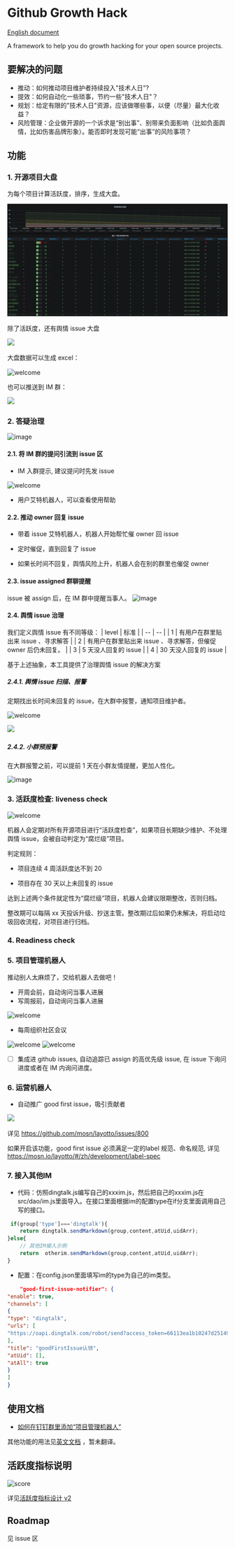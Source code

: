 # Github Growth Hack

[English document](README-en.md)

A framework to help you do growth hacking for your open source projects.

## 要解决的问题

- 推动：如何推动项目维护者持续投入"技术人日"?
- 提效：如何自动化一些琐事，节约一些"技术人日"？
- 规划：给定有限的"技术人日"资源，应该做哪些事，以便（尽量）最大化收益？
- 风险管理：企业做开源的一个诉求是“别出事”、别带来负面影响（比如负面舆情，比如伤害品牌形象）。能否即时发现可能“出事”的风险事项？

## 功能

### 1. 开源项目大盘

为每个项目计算活跃度，排序，生成大盘。

![](grafana.png)

除了活跃度，还有舆情 issue 大盘

![](https://user-images.githubusercontent.com/26001097/157366957-6fb03357-97e0-47b3-80e5-e8b8c88ad96e.png)

大盘数据可以生成 excel：

 <img src="https://user-images.githubusercontent.com/26001097/183243770-fb9a9805-f9e3-4750-b551-c29a46385248.png" width = "50%" height = "50%" alt="welcome" align=center />

也可以推送到 IM 群：

![](https://user-images.githubusercontent.com/26001097/156523792-34acd5ac-577e-4981-b026-3f26361e46db.png)

### 2. 答疑治理

![image](https://user-images.githubusercontent.com/26001097/158101918-4073f091-90e0-4e92-ae70-b6d9dead0676.png)

#### 2.1. 将 IM 群的提问引流到 issue 区

- IM 入群提示, 建议提问时先发 issue

 <img src="https://user-images.githubusercontent.com/26001097/157403838-3d789e25-e9cc-4fdf-9606-59894feaa0e6.png" width = "40%" height = "40%" alt="welcome" align=center />

- 用户艾特机器人，可以查看使用帮助

#### 2.2. 推动 owner 回复 issue

- 带着 issue 艾特机器人，机器人开始帮忙催 owner 回 issue

- 定时催促，直到回复了 issue

- 如果长时间不回复，舆情风险上升，机器人会在别的群里也催促 owner

#### 2.3. issue assigned 群聊提醒

issue 被 assign 后，在 IM 群中提醒当事人。
![image](https://user-images.githubusercontent.com/26001097/157380722-b9dac88a-b8cb-48ef-bccf-5536db319264.png)

#### 2.4. 舆情 issue 治理

我们定义舆情 issue 有不同等级：
| level | 标准 |
| -- | -- |
| 1 | 有用户在群里贴出来 issue 、寻求解答 |
| 2 | 有用户在群里贴出来 issue 、寻求解答，但催促 owner 后仍未回复。 |
| 3 | 5 天没人回复的 issue |
| 4 | 30 天没人回复的 issue |

基于上述抽象，本工具提供了治理舆情 issue 的解决方案

##### 2.4.1. 舆情 issue 扫描、报警

定期找出长时间未回复的 issue，在大群中报警，通知项目维护者。

 <img src="https://user-images.githubusercontent.com/26001097/156523399-c044b214-c454-46dd-a71f-77bde5b73121.png" width = "40%" height = "40%" alt="welcome" align=center />

![](https://user-images.githubusercontent.com/26001097/156515698-ebaf02ab-5ffe-4fb9-9201-a76e44274d3a.png)

##### 2.4.2. 小群预报警

在大群报警之前，可以提前 1 天在小群友情提醒，更加人性化。

![image](https://user-images.githubusercontent.com/26001097/157793252-e07aec12-df0d-4128-b790-0d31f1bd31a3.png)

### 3. 活跃度检查: liveness check
 <img src="https://user-images.githubusercontent.com/26001097/183243558-d4c59600-e232-40ae-8fae-a48f22263437.png" width = "50%" height = "50%" alt="welcome" align=center />

机器人会定期对所有开源项目进行“活跃度检查”，如果项目长期缺少维护、不处理舆情 issue，会被自动判定为“腐烂级”项目。

判定规则：

- 项目连续 4 周活跃度达不到 20

- 项目存在 30 天以上未回复的 issue

达到上述两个条件就定性为“腐烂级”项目，机器人会建议限期整改，否则归档。

整改期可以每隔 xx 天投诉升级、抄送主管。整改期过后如果仍未解决，将启动垃圾回收流程，对项目进行归档。

### 4. Readiness check
### 5. 项目管理机器人
推动别人太麻烦了，交给机器人去做吧！

- 开周会前，自动询问当事人进展
- 写周报前，自动询问当事人进展

 <img src="https://user-images.githubusercontent.com/26001097/183242835-dc46c836-6f3c-48b3-9d80-ade6ebf40492.png" width = "50%" height = "50%" alt="welcome" align=center />

- 每周组织社区会议

 <img src="https://user-images.githubusercontent.com/26001097/183243067-3d8ee469-b565-4b64-83b0-6e5dcb97b2f2.png" width = "50%" height = "50%" alt="welcome" align=center />

 <img src="https://user-images.githubusercontent.com/26001097/183243113-ffc68e99-554b-420f-a7b5-82dbb795083a.png" width = "50%" height = "50%" alt="welcome" align=center />


- [ ] 集成进 github issues, 自动追踪已 assign 的高优先级 issue, 在 issue 下询问进度或者在 IM 内询问进度。

### 6. 运营机器人

- 自动推广 good first issue，吸引贡献者

![](https://user-images.githubusercontent.com/26001097/199180613-f5fea5ba-70a8-4b99-984d-912aad487ff0.png)

详见 https://github.com/mosn/layotto/issues/800

如果开启该功能，good first issue 必须满足一定的label 规范、命名规范, 详见 https://mosn.io/layotto/#/zh/development/label-spec
### 7. 接入其他IM

- 代码：仿照dingtalk.js编写自己的xxxim.js，然后把自己的xxxim.js在src/dao/im.js里面导入。在接口里面根据im的配置type在if分支里面调用自己写的接口。
```javascript
 if(group['type']==='dingtalk'){
    return dingtalk.sendMarkdown(group,content,atUid,uidArr);
}else{
    // 其他IM接入示例
    return  otherim.sendMarkdown(group,content,atUid,uidArr);
}
```
- 配置：在config.json里面填写im的type为自己的im类型。
```json
    "good-first-issue-notifier": {
"enable": true,
"channels": [
{
"type": "dingtalk",
"urls": [
"https://oapi.dingtalk.com/robot/send?access_token=66113ea1b10247d25149158fb4b765da6c3c57bddca2682215122cc205e2ac70"
],
"title": "goodFirstIssue认领",
"atUid": [],
"atAll": true
}
]
}
 ```

## 使用文档

- [如何在钉钉群里添加“项目管理机器人”](pm_bot.md)

其他功能的用法见[英文文档](README-en.md#usage) ，暂未翻译。

## 活跃度指标说明

 <img src="https://user-images.githubusercontent.com/26001097/158004228-3bf9b244-f64f-4017-9827-6edbd981b66d.png" width = "200%" height = "200%" alt="score" align=center />

<!-- Score = C_{issue-comment} + 2*C_{open-issue}\\
\ \ \ \ \ \ +3*C_{open-pr}+4*C_{review-comment} \\
\ \ \ \ \ \ + 2*C_{pr-merged}+ C_{watch} \\
\ \ \ \ \ \ + 2*C_{fork} + 5 *C_{new-contributors}\\
\ \ \ \ \ \ - 5* C_{issues-without-comment-for-5-days}\\
\ \ \ \ \ \ - 7* C_{issues-without-comment-for-30-days}\\ -->

详见[活跃度指标设计 v2](https://github.com/seeflood/github-growth-hack/issues/2)


## Roadmap
见 issue 区
